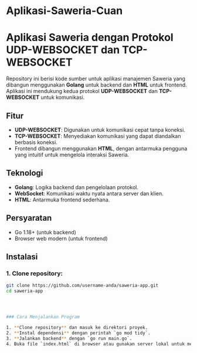 # Aplikasi-Saweria-Cuan

# Aplikasi Saweria dengan Protokol UDP-WEBSOCKET dan TCP-WEBSOCKET

Repository ini berisi kode sumber untuk aplikasi manajemen Saweria yang dibangun menggunakan **Golang** untuk backend dan **HTML** untuk frontend. Aplikasi ini mendukung kedua protokol **UDP-WEBSOCKET** dan **TCP-WEBSOCKET** untuk komunikasi.

## Fitur
- **UDP-WEBSOCKET**: Digunakan untuk komunikasi cepat tanpa koneksi.
- **TCP-WEBSOCKET**: Menyediakan komunikasi yang dapat diandalkan berbasis koneksi.
- Frontend dibangun menggunakan **HTML**, dengan antarmuka pengguna yang intuitif untuk mengelola interaksi Saweria.

## Teknologi
- **Golang**: Logika backend dan pengelolaan protokol.
- **WebSocket**: Komunikasi waktu nyata antara server dan klien.
- **HTML**: Antarmuka frontend sederhana.

## Persyaratan
- Go 1.18+ (untuk backend)
- Browser web modern (untuk frontend)

## Instalasi

### 1. Clone repository:
```bash
git clone https://github.com/username-anda/saweria-app.git
cd saweria-app




### Cara Menjalankan Program

1. **Clone repository** dan masuk ke direktori proyek.
2. **Instal dependensi** dengan perintah `go mod tidy`.
3. **Jalankan backend** dengan `go run main.go`.
4. Buka file `index.html` di browser atau gunakan server lokal untuk meng-host.


